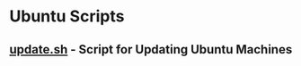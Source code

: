 # Ubuntu Scripts
## [update.sh](https://github.com/Hillbillyer/Basic-Scripts/blob/main/Ubuntu-Scripts/update.sh) - Script for Updating Ubuntu Machines<br>